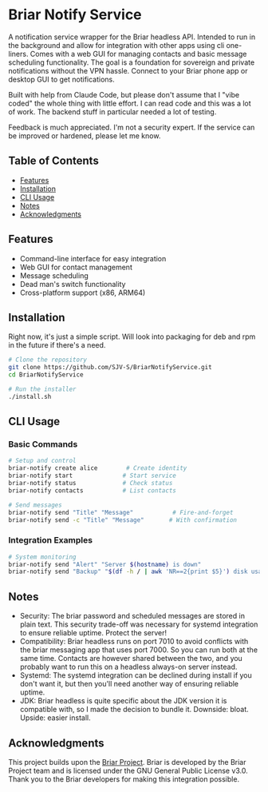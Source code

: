 # Briar Notify Service

A notification service wrapper for the Briar headless API. Intended to run in the background and allow for integration with other apps using cli one-liners. Comes with a web GUI for managing contacts and basic message scheduling functionality. The goal is a foundation for sovereign and private notifications without the VPN hassle. Connect to your Briar phone app or desktop GUI to get notifications.

Built with help from Claude Code, but please don't assume that I "vibe coded" the whole thing with little effort. I can read code and this was a lot of work. The backend stuff in particular needed a lot of testing.

Feedback is much appreciated. I'm not a security expert. If the service can be improved or hardened, please let me know.

## Table of Contents
- [Features](#features)
- [Installation](#installation)
- [CLI Usage](#cli-usage)
- [Notes](#notes)
- [Acknowledgments](#acknowledgments)

## Features

- Command-line interface for easy integration
- Web GUI for contact management
- Message scheduling
- Dead man's switch functionality
- Cross-platform support (x86, ARM64)

## Installation

Right now, it's just a simple script. Will look into packaging for deb and rpm in the future if there's a need.

```bash
# Clone the repository
git clone https://github.com/SJV-S/BriarNotifyService.git
cd BriarNotifyService

# Run the installer
./install.sh 
```

## CLI Usage

### Basic Commands
```bash
# Setup and control
briar-notify create alice        # Create identity
briar-notify start              # Start service
briar-notify status             # Check status
briar-notify contacts           # List contacts

# Send messages
briar-notify send "Title" "Message"           # Fire-and-forget
briar-notify send -c "Title" "Message"       # With confirmation
```

### Integration Examples
```bash
# System monitoring
briar-notify send "Alert" "Server $(hostname) is down"
briar-notify send "Backup" "$(df -h / | awk 'NR==2{print $5}') disk usage"
```

## Notes

- Security: The briar password and scheduled messages are stored in plain text. This security trade-off was necessary for systemd integration to ensure reliable uptime. Protect the server!
- Compatibility: Briar headless runs on port 7010 to avoid conflicts with the briar messaging app that uses port 7000. So you can run both at the same time. Contacts are however shared between the two, and you probably want to run this on a headless always-on server instead.
- Systemd: The systemd integration can be declined during install if you don't want it, but then you'll need another way of ensuring reliable uptime.
- JDK: Briar headless is quite specific about the JDK version it is compatible with, so I made the decision to bundle it. Downside: bloat. Upside: easier install.

## Acknowledgments

This project builds upon the [Briar Project](https://briarproject.org/). Briar is developed by the Briar Project team and is licensed under the GNU General Public License v3.0. Thank you to the Briar developers for making this integration possible.

